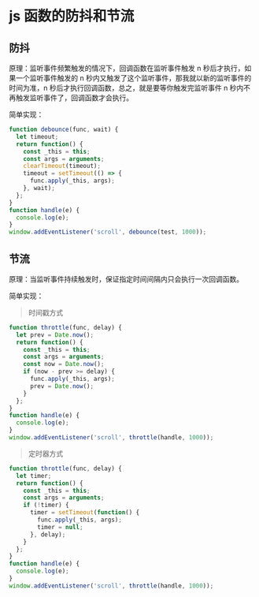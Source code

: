 # js 函数的防抖和节流

## 防抖

原理：监听事件频繁触发的情况下，回调函数在监听事件触发 n 秒后才执行，如果一个监听事件触发的 n 秒内又触发了这个监听事件，那我就以新的监听事件的时间为准，n 秒后才执行回调函数，总之，就是要等你触发完监听事件 n 秒内不再触发监听事件了，回调函数才会执行。

简单实现：

```js
function debounce(func, wait) {
  let timeout;
  return function() {
    const _this = this;
    const args = arguments;
    clearTimeout(timeout);
    timeout = setTimeout(() => {
      func.apply(_this, args);
    }, wait);
  };
}
function handle(e) {
  console.log(e);
}
window.addEventListener('scroll', debounce(test, 1000));
```

## 节流

原理：当监听事件持续触发时，保证指定时间间隔内只会执行一次回调函数。

简单实现：

> 时间戳方式

```js
function throttle(func, delay) {
  let prev = Date.now();
  return function() {
    const _this = this;
    const args = arguments;
    const now = Date.now();
    if (now - prev >= delay) {
      func.apply(_this, args);
      prev = Date.now();
    }
  };
}
function handle(e) {
  console.log(e);
}
window.addEventListener('scroll', throttle(handle, 1000));
```

> 定时器方式

```js
function throttle(func, delay) {
  let timer;
  return function() {
    const _this = this;
    const args = arguments;
    if (!timer) {
      timer = setTimeout(function() {
        func.apply(_this, args);
        timer = null;
      }, delay);
    }
  };
}
function handle(e) {
  console.log(e);
}
window.addEventListener('scroll', throttle(handle, 1000));
```
